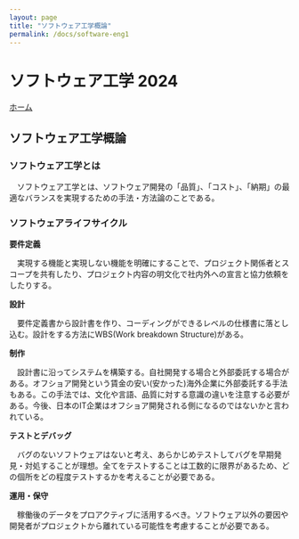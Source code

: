 ```yaml
---
layout: page
title: "ソフトウェア工学概論"
permalink: /docs/software-eng1
---
```


# ソフトウェア工学 2024

[ホーム](/docs/index)

## ソフトウェア工学概論

### ソフトウェア工学とは

　ソフトウェア工学とは、ソフトウェア開発の「品質」、「コスト」、「納期」の最適なバランスを実現するための手法・方法論のことである。

### ソフトウェアライフサイクル

**要件定義**

　実現する機能と実現しない機能を明確にすることで、プロジェクト関係者とスコープを共有したり、プロジェクト内容の明文化で社内外への宣言と協力依頼をしたりする。

**設計**

　要件定義書から設計書を作り、コーディングができるレベルの仕様書に落とし込む。設計をする方法にWBS(Work breakdown Structure)がある。

**制作**

　設計書に沿ってシステムを構築する。自社開発する場合と外部委託する場合がある。オフショア開発という賃金の安い(安かった)海外企業に外部委託する手法もある。この手法では、文化や言語、品質に対する意識の違いを注意する必要がある。今後、日本のIT企業はオフショア開発される側になるのではないかと言われている。

**テストとデバッグ**

　バグのないソフトウェアはないと考え、あらかじめテストしてバグを早期発見・対処することが理想。全てをテストすることは工数的に限界があるため、どの個所をどの程度テストするかを考えることが必要である。

**運用・保守**

　稼働後のデータをプロアクティブに活用するべき。ソフトウェア以外の要因や開発者がプロジェクトから離れている可能性を考慮することが必要である。
